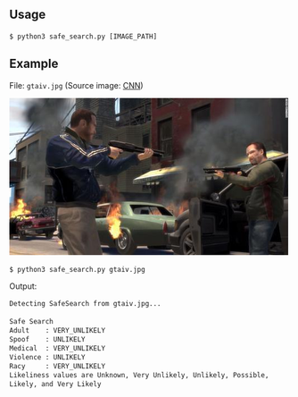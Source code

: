 ## Usage

```
$ python3 safe_search.py [IMAGE_PATH]
```

## Example

File: `gtaiv.jpg` (Source image: [CNN](https://edition.cnn.com/2013/08/26/tech/gallery/top-violent-video-games/index.html))

![img](gtaiv.jpg)

```
$ python3 safe_search.py gtaiv.jpg
```

Output:
```
Detecting SafeSearch from gtaiv.jpg...

Safe Search
Adult    : VERY_UNLIKELY
Spoof    : UNLIKELY
Medical  : VERY_UNLIKELY
Violence : UNLIKELY
Racy     : VERY_UNLIKELY 
Likeliness values are Unknown, Very Unlikely, Unlikely, Possible, Likely, and Very Likely
```
